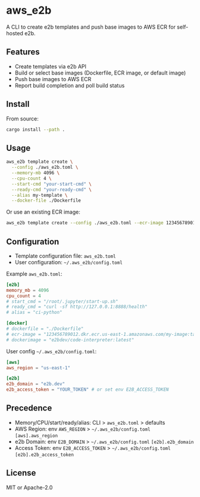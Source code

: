 # aws_e2b

A CLI to create e2b templates and push base images to AWS ECR for self-hosted e2b.

## Features
- Create templates via e2b API
- Build or select base images (Dockerfile, ECR image, or default image)
- Push base images to AWS ECR
- Report build completion and poll build status

## Install
From source:
```bash
cargo install --path .
```

## Usage
```bash
aws_e2b template create \
  --config ./aws_e2b.toml \
  --memory-mb 4096 \
  --cpu-count 4 \
  --start-cmd "your-start-cmd" \
  --ready-cmd "your-ready-cmd" \
  --alias my-template \
  --docker-file ./Dockerfile
```

Or use an existing ECR image:
```bash
aws_e2b template create --config ./aws_e2b.toml --ecr-image 123456789012.dkr.ecr.us-east-1.amazonaws.com/my-image:tag
```

## Configuration
- Template configuration file: `aws_e2b.toml`
- User configuration: `~/.aws_e2b/config.toml`

Example `aws_e2b.toml`:
```toml
[e2b]
memory_mb = 4096
cpu_count = 4
# start_cmd = "/root/.jupyter/start-up.sh"
# ready_cmd = "curl -sf http://127.0.0.1:8888/health"
# alias = "ci-python"

[docker]
# dockerfile = "./Dockerfile"
# ecr-image = "123456789012.dkr.ecr.us-east-1.amazonaws.com/my-image:tag"
# dockerimage = "e2bdev/code-interpreter:latest"
```

User config `~/.aws_e2b/config.toml`:
```toml
[aws]
aws_region = "us-east-1"

[e2b]
e2b_domain = "e2b.dev"
e2b_access_token = "YOUR_TOKEN" # or set env E2B_ACCESS_TOKEN
```

## Precedence
- Memory/CPU/start/ready/alias: CLI > `aws_e2b.toml` > defaults
- AWS Region: env `AWS_REGION` > `~/.aws_e2b/config.toml` `[aws].aws_region`
- e2b Domain: env `E2B_DOMAIN` > `~/.aws_e2b/config.toml` `[e2b].e2b_domain`
- Access Token: env `E2B_ACCESS_TOKEN` > `~/.aws_e2b/config.toml` `[e2b].e2b_access_token`

## License
MIT or Apache-2.0
